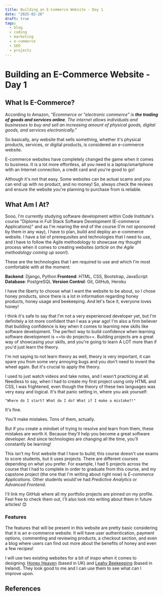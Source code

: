 ```yaml
---
title: Building an E-Commerce Website - Day 1
date: "2025-02-26"
draft: true
tags:
  - blog
  - coding
  - marketing
  - e-commerce
  - SEO
  - projects
---
```



# Building an E-Commerce Website - Day 1


## What Is E-Commerce?

According to Amazon, *"Ecommerce or "electronic commerce" is **the trading of goods and services online**. The internet allows individuals and businesses to buy and sell an increasing amount of physical goods, digital goods, and services electronically."*

So basically, any website that sells something, whether it's physical products, services, or digital products, is considered an e-commerce website.

E-commerce websites have completely changed the game when it comes to business. It is a lot more effortless, all you need is a laptop/smartphone with an Internet connection, a credit card and you're good to go! 

Although it's not that easy. Some websites can be actual scams and you can end up with no product, and no money! So, always check the reviews and ensure the website you're planning to purchase from is reliable.

## What Am I At?

Sooo, I'm currently studying software development within Code Institute's course "Diploma in Full Stack Software Development (E-commerce Applications)" and as I'm nearing the end of the course (I'm not sponsored by them in any way), I have to plan, build and deploy an e-commerce website. I have a list of prerequisites and technologies that I need to use, and I have to follow the Agile methodology to showcase my thought process when it comes to creating websites (*article on the Agile methodology coming up soon!*).

These are the technologies that I am required to use and which I'm most comfortable with at the moment:

**Backend**: Django, Python
**Frontend**: HTML, CSS, Bootstrap, JavaScript
**Database**: PostgreSQL
**Version Control**: Git, GitHub, Heroku

I have the liberty to choose what I want the website to be about, so I chose honey products, since there is a lot in information regarding honey products, honey usage and beekeeping. And let's face it, everyone loves honey!

I think it's safe to say that I'm not a very experienced developer yet, but I'm definitely a lot more confident than I was a year ago! I'm also a firm believer that building confidence is key when it comes to learning new skills like software development. The perfect way to build confidence when learning software development is ==to do projects==. Building projects are a great way of showcasing your skills, and you're going to learn A LOT more than if you'd just learn the theory.

I'm not saying to not learn theory as well, theory is very important, it can spare you from some very annoying bugs and you don't need to invent the wheel again. But it's crucial to apply the theory.

I used to just watch videos and take notes, and I wasn't practicing at all. Needless to say, when I had to create my first project using only HTML and CSS, I was frightened, even though the theory of these two languages was very easy and logical. It's that panic setting in, where you ask yourself: 

	"Where do I start? What do I do? What if I make a mistake?!"

It's fine. 

You'll make mistakes. Tons of them, actually.

But if you create a mindset of trying to resolve and learn from them, these mistakes are worth it. Because they'll help you become a great software developer. And since technologies are changing all the time, you'll constantly be learning! 

This isn't my first website that I have to build; this course doesn't use exams to score students, but it uses projects. There are different courses depending on what you prefer. For example, I had 5 projects across the course that I had to complete in order to graduate from this course, and my capstone project (the one that I'm writing about right now) is *E-commerce Applications*. Other students would've had *Predictive Analytics* or *Advanced Frontend*. 

I'll link my GitHub where all my portfolio projects are pinned on my profile. Feel free to check them out, I'll also look into writing about them in future articles! 😊
### Features

The features that will be present in this website are pretty basic considering that it is an e-commerce website. It will have user authentication, payment options, commenting and reviewing products, a checkout section, and even a blog where users can find out more about the benefits of honey and even a few recipes!

I will use two existing websites for a bit of inspo when it comes to designing: [Honey Heaven](https://www.honeyheaven.co.uk/) (based in UK) and [Leahy Beekeeping](https://www.leahybeekeeping.com/) (based in Ireland). They look good to me and I can use them to see what can I improve upon. 
## References